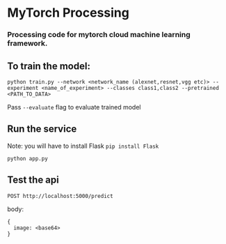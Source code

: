 # MyTorch Processing

### Processing code for mytorch cloud machine learning framework.

## To train the model:

```
python train.py --network <network_name (alexnet,resnet,vgg etc)> --experiment <name_of_experiment> --classes class1,class2 --pretrained <PATH_TO_DATA>
```

Pass `--evaluate` flag to evaluate trained model

## Run the service

Note: you will have to install Flask `pip install Flask`

```
python app.py
```

## Test the api

```
POST http://localhost:5000/predict
```

body:

```
{
  image: <base64>
}
```

